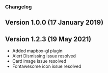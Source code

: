 ### Changelog

## Version 1.0.0 (17 January 2019)

## Version 1.2.3 (19 May 2021)

- Added mapbox-gl plugin
- Alert Dismissing issue resolved
- Card image issue resolved
- Fontawesome icon issue resolved